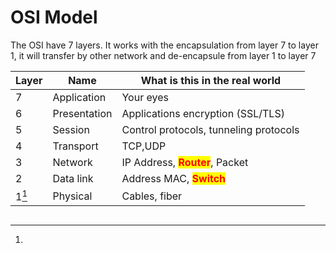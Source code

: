 # OSI Model

The OSI have 7 layers. It works with the encapsulation from layer 7 to layer 1, it will transfer by other network and de-encapsule from layer 1 to layer 7

| Layer | Name         | What is this in the real world                                 |
| ----- | ------------ | -------------------------------------------------------------- |
| 7     | Application  | Your eyes                                                      |
| 6     | Presentation | Applications encryption (SSL/TLS)                              |
| 5     | Session      | Control protocols, tunneling protocols                         |
| 4     | Transport    | TCP,UDP                                                        |
| 3     | Network      | IP Address, <mark style="color:red;">**Router**</mark>, Packet |
| 2     | Data link    | Address MAC, <mark style="color:red;">**Switch**</mark>        |
| 1[^1] | Physical     | Cables, fiber                                                  |



<figure><img src="https://lh4.googleusercontent.com/B_2yWzZQg3xLLFyes24Qyn2_3fV7kGOdTV3wAclbZ8s0w_i73m7ZLDfWapQM0Ksjl3uQ-pTZE1GH2uhALoVGIrerDHW1Sw0m0nBBNmT2VgoWfmgvrWYFYeWM4Uruw4Y6QQFaJo6CYMTEyEwCeQAi8So" alt=""><figcaption></figcaption></figure>

[^1]: 
